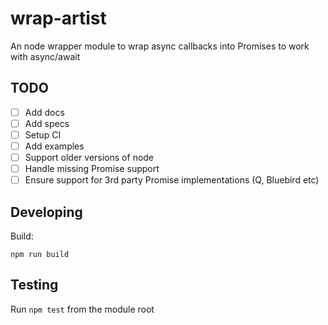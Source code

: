 # wrap-artist

An node wrapper module to wrap async callbacks into Promises to work with async/await

## TODO

- [ ] Add docs
- [ ] Add specs
- [ ] Setup CI
- [ ] Add examples
- [ ] Support older versions of node
- [ ] Handle missing Promise support
- [ ] Ensure support for 3rd party Promise implementations (Q, Bluebird etc)

## Developing

Build:

```shell
npm run build
```

## Testing

Run `npm test` from the module root
